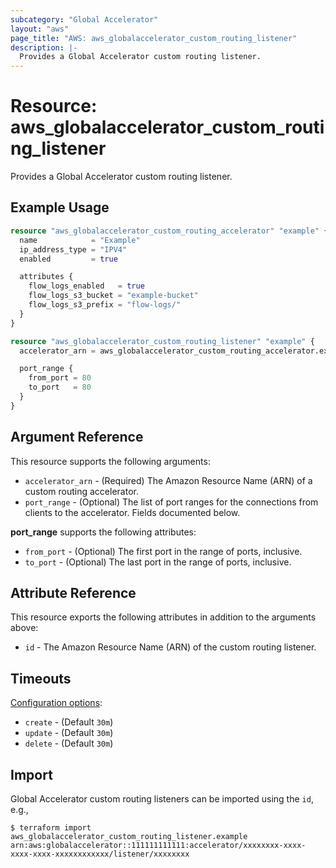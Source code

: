 ```yaml
---
subcategory: "Global Accelerator"
layout: "aws"
page_title: "AWS: aws_globalaccelerator_custom_routing_listener"
description: |-
  Provides a Global Accelerator custom routing listener.
---
```


# Resource: aws_globalaccelerator_custom_routing_listener

Provides a Global Accelerator custom routing listener.

## Example Usage

```terraform
resource "aws_globalaccelerator_custom_routing_accelerator" "example" {
  name            = "Example"
  ip_address_type = "IPV4"
  enabled         = true

  attributes {
    flow_logs_enabled   = true
    flow_logs_s3_bucket = "example-bucket"
    flow_logs_s3_prefix = "flow-logs/"
  }
}

resource "aws_globalaccelerator_custom_routing_listener" "example" {
  accelerator_arn = aws_globalaccelerator_custom_routing_accelerator.example.id

  port_range {
    from_port = 80
    to_port   = 80
  }
}
```

## Argument Reference

This resource supports the following arguments:

* `accelerator_arn` - (Required) The Amazon Resource Name (ARN) of a custom routing accelerator.
* `port_range` - (Optional) The list of port ranges for the connections from clients to the accelerator. Fields documented below.

**port_range** supports the following attributes:

* `from_port` - (Optional) The first port in the range of ports, inclusive.
* `to_port` - (Optional) The last port in the range of ports, inclusive.

## Attribute Reference

This resource exports the following attributes in addition to the arguments above:

* `id` - The Amazon Resource Name (ARN) of the custom routing listener.

## Timeouts

[Configuration options](https://developer.hashicorp.com/terraform/language/resources/syntax#operation-timeouts):

* `create` - (Default `30m`)
* `update` - (Default `30m`)
* `delete` - (Default `30m`)

## Import

Global Accelerator custom routing listeners can be imported using the `id`, e.g.,

```
$ terraform import aws_globalaccelerator_custom_routing_listener.example arn:aws:globalaccelerator::111111111111:accelerator/xxxxxxxx-xxxx-xxxx-xxxx-xxxxxxxxxxxx/listener/xxxxxxxx
```
